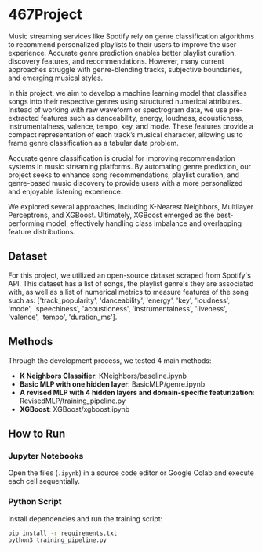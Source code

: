 # 467Project

Music streaming services like Spotify rely on genre classification algorithms to recommend personalized playlists to their users to improve the user experience. Accurate genre prediction enables better playlist curation, discovery features, and recommendations. However, many current approaches struggle with genre-blending tracks, subjective boundaries, and emerging musical styles. 

In this project, we aim to develop a machine learning model that classifies songs into their respective genres using structured numerical attributes. Instead of working with raw waveform or spectrogram data, we use pre-extracted features such as danceability, energy, loudness, acousticness, instrumentalness, valence, tempo, key, and mode. These features provide a compact representation of each track’s musical character, allowing us to frame genre classification as a tabular data problem.

Accurate genre classification is crucial for improving recommendation systems in music streaming platforms. By automating genre prediction, our project seeks to enhance song recommendations, playlist curation, and genre-based music discovery to provide users with a more personalized and enjoyable listening experience.

We explored several approaches, including K-Nearest Neighbors, Multilayer Perceptrons, and XGBoost. Ultimately, XGBoost emerged as the best-performing model, effectively handling class imbalance and overlapping feature distributions.

## Dataset

For this project, we utilized an open-source dataset scraped from Spotify's API. This dataset has a list of songs, the playlist genre's they are associated with, as well as a list of numerical metrics to measure features of the song such as: ['track_popularity', 'danceability', 'energy', 'key', 'loudness', 'mode', 'speechiness', 'acousticness', 'instrumentalness', 'liveness', 'valence', 'tempo', 'duration_ms'].

## Methods

Through the development process, we tested 4 main methods: 
- **K Neighbors Classifier**: KNeighbors/baseline.ipynb
- **Basic MLP with one hidden layer**: BasicMLP/genre.ipynb
- **A revised MLP with 4 hidden layers and domain-specific featurization**: RevisedMLP/training_pipeline.py
- **XGBoost**: XGBoost/xgboost.ipynb

## How to Run

### Jupyter Notebooks

Open the files (`.ipynb`) in a source code editor or Google Colab and execute each cell sequentially.

### Python Script

Install dependencies and run the training script:
```bash
pip install -r requirements.txt
python3 training_pipeline.py

